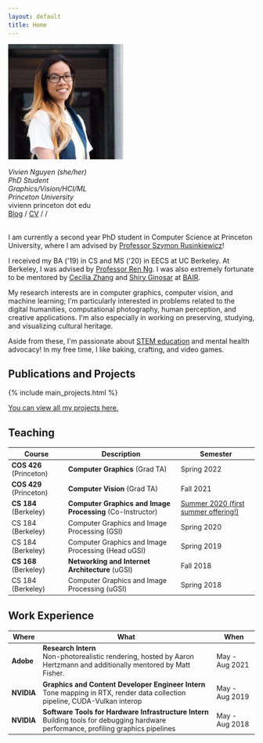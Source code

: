 ```yaml
---
layout: default
title: Home
---
```

<span class="image left"><img src="assets/me.jpg" alt="" /></span>

<div class="quickbio"><em>Vivien Nguyen (she/her) <br/>
PhD Student <br/>
Graphics/Vision/HCI/ML<br/>
Princeton University<br/></em>
vivienn <i class="fas fa-at"></i> princeton dot edu<br/>
<a href="#">Blog</a>  /  <a href="#">CV</a>  /  <a href="https://twitter.com/vivienngyn" class="icon style1 fa-twitter"></a>  /  <a href="https://github.com/viviehn" class="icon style1 fa-github"></a>
</div>
<br/>

I am currently a second year PhD student in Computer Science at Princeton University, where I am advised by [Professor Szymon Rusinkiewicz](https://www.cs.princeton.edu/~smr/)!

I received my BA ('19) in CS and MS ('20) in EECS at UC Berkeley. At Berkeley, I was advised by [Professor Ren Ng](https://www2.eecs.berkeley.edu/Faculty/Homepages/yirenng.html). I was also extremely fortunate to be mentored by [Cecilia Zhang](https://people.eecs.berkeley.edu/~cecilia77/) and [Shiry Ginosar](https://people.eecs.berkeley.edu/~shiry/) at [BAIR](https://bair.berkeley.edu). 

My research interests are in computer graphics, computer vision, and machine learning; I'm particularly interested in problems related to the digital humanities, computational photography, human perception, and creative applications. I'm also especially in working on preserving, studying, and visualizing cultural heritage.

Aside from these, I'm passionate about [STEM education](https://pioneers.berkeley.edu) and mental health advocacy! In my free time, I like baking, crafting, and video games.

<h2>Publications and Projects</h2>
{% include main_projects.html %}

<br/>


<a href="/projects.html" class="button">You can view all my projects here.</a>

<h2>Teaching</h2>

<table>
  <thead>
    <tr>
      <th>Course</th>
      <th>Description</th>
      <th>Semester</th>
    </tr>
  </thead>
  <tbody>
    <tr>
      <td><strong>COS 426</strong> (Princeton)</td>
      <td><strong>Computer Graphics</strong> (Grad TA)</td>
      <td>Spring 2022</a></td>
    </tr>
    <tr>
      <td><strong>COS 429</strong> (Princeton)</td>
      <td><strong>Computer Vision</strong> (Grad TA)</td>
      <td>Fall 2021</td>
    </tr>
    <tr>
      <td><strong>CS 184</strong> (Berkeley)</td>
      <td><strong>Computer Graphics and Image Processing</strong> (Co-Instructor)</td>
      <td><a href="https://cs184.eecs.berkeley.edu/su20">Summer 2020 (first summer offering!)</a></td>
    </tr>
    <tr>
      <td>CS 184 (Berkeley)</td>
      <td>Computer Graphics and Image Processing (GSI)</td>
      <td>Spring 2020</td>
    </tr>
    <tr>
      <td>CS 184 (Berkeley)</td>
      <td>Computer Graphics and Image Processing (Head uGSI)</td>
      <td>Spring 2019</td>
    </tr>
    <tr>
      <td><strong>CS 168</strong> (Berkeley)</td>
      <td><strong>Networking and Internet Architecture</strong> (uGSI)</td>
      <td>Fall 2018</td>
    </tr>
    <tr>
      <td>CS 184 (Berkeley)</td>
      <td>Computer Graphics and Image Processing (uGSI)</td>
      <td>Spring 2018</td>
    </tr>
  </tbody>
</table>

<h2>Work Experience</h2>

<table>
  <thead>
    <tr>
      <th>Where</th>
      <th>What</th>
      <th>When</th>
    </tr>
  </thead>
  <tbody>
    <tr>
      <td><strong>Adobe</strong></td>
      <td><strong>Research Intern</strong><br/>
      Non-photorealistic rendering, hosted by Aaron Hertzmann and additionally mentored by Matt Fisher.</td>
      <td>May - Aug 2021</td>
    </tr>
    <tr>
      <td><strong>NVIDIA</strong></td>
      <td><strong>Graphics and Content Developer Engineer Intern</strong><br/>
      Tone mapping in RTX, render data collection pipeline, CUDA-Vulkan interop</td>
      <td>May - Aug 2019</td>
    </tr>
    <tr>
      <td><strong>NVIDIA</strong></td>
      <td><strong>Software Tools for Hardware Infrastructure Intern</strong><br/>
      Building tools for debugging hardware performance, profiling graphics pipelines</td>
      <td>May - Aug 2018</td>
    </tr>
  </tbody>
</table>
